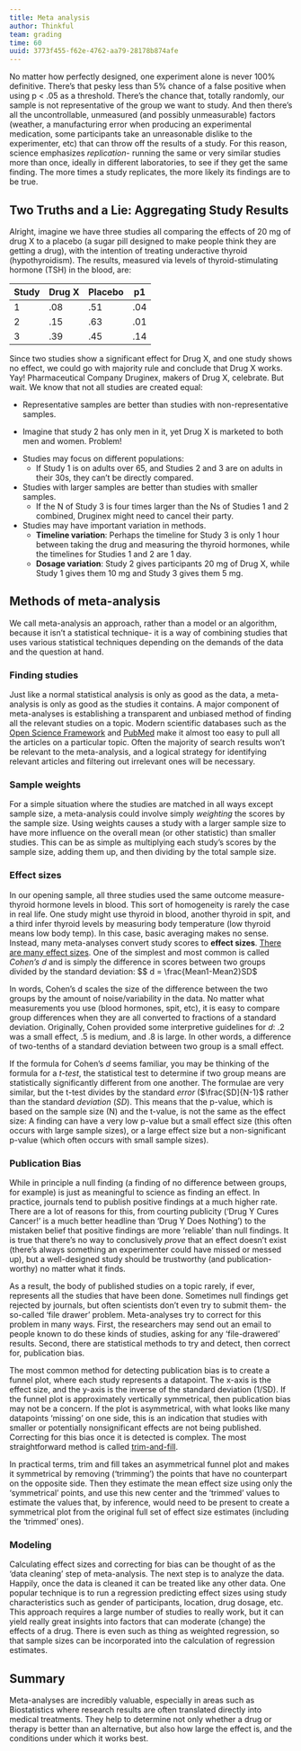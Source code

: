 ```yaml
---
title: Meta analysis
author: Thinkful
team: grading
time: 60
uuid: 3773f455-f62e-4762-aa79-28178b874afe
---
```


No matter how perfectly designed, one experiment alone is never 100% definitive.  There’s that pesky less than 5% chance of a false positive when using p < .05 as a threshold.  There’s the chance that, totally randomly, our sample is not representative of the group we want to study.  And then there’s all the uncontrollable, unmeasured (and possibly unmeasurable) factors (weather, a manufacturing error when producing an experimental medication, some participants take an unreasonable dislike to the experimenter, etc) that can throw off the results of a study.   For this reason, science emphasizes *replication*- running the same or very similar studies more than once, ideally in different laboratories, to see if they get the same finding.  The more times a study replicates, the more likely its findings are to be true.

## Two Truths and a Lie: Aggregating Study Results
Alright, imagine we have three studies all comparing the effects of 20 mg of drug X to a placebo (a sugar pill designed to make people think they are getting a drug), with the intention of treating underactive thyroid (hypothyroidism).  The results, measured via levels of thyroid-stimulating hormone (TSH)  in the blood, are:

| Study | Drug X | Placebo | p1  |
|-------|--------|---------|-----|
| 1     | .08    | .51     | .04 |
| 2     | .15    | .63     | .01 |
| 3     | .39    | .45     | .14 |

Since two studies show a significant effect for Drug X, and one study shows no effect, we could go with majority rule and conclude that Drug X works.  Yay!  Pharmaceutical Company Druginex, makers of Drug X, celebrate. 
But wait.  We know that not all studies are created equal:
* Representative samples are better than studies with non-representative samples.
+ Imagine that study 2 has only men in it, yet Drug X is marketed to both men and women.  Problem! 
* Studies may focus on different populations:
	* If Study 1 is on adults over 65, and Studies 2 and 3 are on adults in their 30s, they can’t be directly compared.
* Studies with larger samples are better than studies with smaller samples.
	* If the N of Study 3 is four times larger than the Ns of Studies 1 and 2 combined, Druginex might need to cancel their party. 
* Studies may have important variation in methods.
	* **Timeline variation**: Perhaps the timeline for Study 3 is only 1 hour between taking the drug and measuring the thyroid hormones, while the timelines for Studies 1 and 2 are 1 day.
	* **Dosage variation**: Study 2 gives participants 20 mg of Drug X, while Study 1 gives them 10 mg and Study 3 gives them 5 mg.


## Methods of meta-analysis
We call meta-analysis an approach, rather than a model or an algorithm, because it isn’t a statistical technique- it is a way of combining studies that uses various statistical techniques depending on the demands of the data and the question at hand. 

### Finding studies
Just like a normal statistical analysis is only as good as the data, a meta-analysis is only as good as the studies it contains.  A major component of meta-analyses is establishing a transparent and unbiased method of finding all the relevant studies on a topic.  Modern scientific databases such as the [Open Science Framework](https://osf.io/preprints) and [PubMed](https://www.ncbi.nlm.nih.gov/pubmed/) make it almost too easy to pull all the articles on a particular topic.  Often the majority of search results won’t be relevant to the meta-analysis, and a logical strategy for identifying relevant articles and filtering out irrelevant ones will be necessary. 

### Sample weights
For a simple situation where the studies are matched in all ways except sample size, a meta-analysis could involve simply *weighting* the scores by the sample size.  Using weights causes a study with a larger sample size to have more influence on the overall mean (or other statistic) than smaller studies.  This can be as simple as multiplying each study’s scores by the sample size, adding them up, and then dividing by the total sample size.

### Effect sizes
In our opening sample, all three studies used the same outcome measure- thyroid hormone levels in blood.  This sort of homogeneity is rarely the case in real life.  One study might use thyroid in blood, another thyroid in spit, and a third infer thyroid levels by measuring body temperature (low thyroid  means low body temp).  In this case, basic averaging makes no sense.  Instead, many meta-analyses convert study scores to **effect sizes**.  [There are many effect sizes](http://www.theanalysisfactor.com/effect-size/).  One of the simplest and most common is called *Cohen’s d* and is simply the difference in scores between two groups divided by the standard deviation:
$$ d = \frac{Mean1-Mean2}SD$

In words, Cohen’s d scales the size of the difference between the two groups by the amount of noise/variability in the data.  No matter what measurements you use (blood hormones, spit, etc), it is easy to compare group differences when they are all converted to fractions of a standard deviation.  Originally, Cohen provided some interpretive guidelines for *d*: .2 was a small effect, .5 is medium, and .8 is large.  In other words, a difference of two-tenths of a standard deviation between two group is a small effect.

If the formula for Cohen’s *d* seems familiar, you may be thinking of the formula for a *t-test*, the statistical test to determine if two group means are statistically significantly different from one another.  The formulae are very similar,  but the t-test divides by the standard *error* ($\frac{SD]{N-1}$ rather than the standard *deviation* ($SD$).  This means that the p-value, which is based on the sample size (N) and the t-value, is not the same as the effect size: A finding can have a very low p-value but a small effect size (this often occurs with large sample sizes), or a large effect size but a non-significant p-value (which often occurs with small sample sizes).

### Publication Bias
While in principle a null finding (a finding of no difference between groups, for example) is just as meaningful to science as finding an effect.  In practice, journals tend to publish positive findings at a much higher rate.  There are a lot of reasons for this, from courting publicity (‘Drug Y Cures Cancer!’ is a much better headline than ‘Drug Y Does Nothing’) to the mistaken belief that positive findings are more ‘reliable’ than null findings.  It is true that there’s no way to conclusively *prove* that an effect doesn’t exist (there’s always something an experimenter could have missed or messed up), but a well-designed study should be trustworthy (and publication-worthy) no matter what it finds.

As a result, the body of published studies on a topic rarely, if ever, represents all the studies that have been done.  Sometimes null findings get rejected by journals, but often scientists don’t even try to submit them- the so-called ‘file drawer’ problem.   Meta-analyses try to correct for this problem in many ways.  First, the researchers may send out an email to people known to do these kinds of studies, asking for any ‘file-drawered’ results.  Second, there are statistical methods to try and detect, then correct for, publication bias.

The most common method for detecting publication bias is to create a funnel plot, where each study represents a datapoint.  The x-axis is the effect size, and the y-axis is the inverse of the standard deviation (1/SD).  If the funnel plot is approximately vertically symmetrical, then publication bias may not be a concern.  If the plot is asymmetrical, with what looks like many datapoints ‘missing’ on one side, this is an indication that studies with smaller or potentially nonsignificant effects are not being published.  Correcting for this bias once it is detected is complex.  The most straightforward method is called [trim-and-fill](https://www.researchgate.net/profile/Sue_Duval/publication/254287922_A_Nonparametric_Trim_and_Fill_Method_of_Accounting_for_Publication_Bias_in_Meta-Analysis/links/55ad72bd08aed9b7dcdae32e/A-Nonparametric-Trim-and-Fill-Method-of-Accounting-for-Publication-Bias-in-Meta-Analysis.pdf).  

In practical terms, trim and fill takes an asymmetrical funnel plot and makes it symmetrical by removing (‘trimming’) the points that have no counterpart on the opposite side.  Then they estimate the mean effect size using only the ‘symmetrical’ points, and use this new center and the ‘trimmed’ values to estimate the values that, by inference, would need to be present to create a symmetrical plot from the original full set of effect size estimates (including the ‘trimmed’ ones).

### Modeling

Calculating effect sizes and correcting for bias can be thought of as the ‘data cleaning’ step of meta-analysis.  The next step is to analyze the data.  Happily, once the data is cleaned it can be treated like any other data.  One popular technique is to run a regression predicting effect sizes using study characteristics such as gender of participants, location, drug dosage, etc.  This approach requires a large number of studies to really work, but it can yield really great insights into factors that can moderate (change) the effects of a drug.  There is even such as thing as weighted regression, so that sample sizes can be incorporated into the calculation of regression estimates.

## Summary

Meta-analyses are incredibly valuable, especially in areas such as Biostatistics where research results are often translated directly into medical treatments.  They help to determine not only whether a drug or therapy is better than an alternative, but also how large the effect is, and the conditions under which it works best.  

